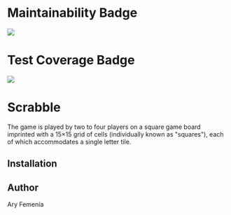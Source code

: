 # Maintainability Badge
<a href="https://codeclimate.com/github/um-computacion-tm/scrabble-2023-AryFemenia/maintainability"><img src="https://api.codeclimate.com/v1/badges/2f32193becc124e1e12d/maintainability" /></a>

# Test Coverage Badge
<a href="https://codeclimate.com/github/um-computacion-tm/scrabble-2023-AryFemenia/test_coverage"><img src="https://api.codeclimate.com/v1/badges/2f32193becc124e1e12d/test_coverage" /></a>

# Scrabble

The game is played by two to four players on a square game board imprinted with a 15×15 grid of cells (individually known as "squares"), each of which accommodates a single letter tile.

## Installation




## Author

Ary Femenía